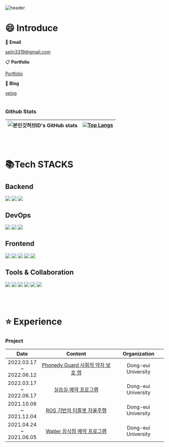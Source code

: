 ![header](https://capsule-render.vercel.app/api?type=wave&color=auto&height=300&section=header&text=Sejin's%20Github%20Profile&fontSize=90)


# :smile: Introduce

📧 **Email**

sejin3319@gmail.com

📋 **Portfolio**

[Portfolio](https://night-cap-13e.notion.site/cb868fa9632a41cd89134322972d0723)

📗 **Blog**

[velog](https://velog.io/@sejin3319)
<br></br>
### Github Stats



 ![본인깃허브ID's GitHub stats](https://github-readme-stats.vercel.app/api?username=Heosejin98&show_icons=true&theme=vue)| [![Top Langs](https://github-readme-stats.vercel.app/api/top-langs/?username=Heosejin98&layout=compact&theme=vue&langs_count=30)](https://github.com/anuraghazra/github-readme-stats)
---- | ----
<br></br>
# 📚Tech STACKS
## Backend
<img src="https://img.shields.io/badge/C/C++-527FFF?style=for-the-badge&logo=C&logoColor=white">
<img src="https://img.shields.io/badge/Python-3776AB?style=for-the-badge&logo=Python&logoColor=white">
<img src="https://img.shields.io/badge/JAVA-007396?style=for-the-badge&logo=java&logoColor=white">


## DevOps
<img src="https://img.shields.io/badge/Amazon RDS-527FFF?style=for-the-badge&logo=Amazon RDS&logoColor=white">
<img src="https://img.shields.io/badge/Amazon ECS-FF9900?style=for-the-badge&logo=Amazon ECS&logoColor=white">
<img src="https://img.shields.io/badge/mysql-4479A1?style=for-the-badge&logo=mysql&logoColor=white">



## Frontend


<img src="https://img.shields.io/badge/html-E34F26?style=for-the-badge&logo=html5&logoColor=white">
<img src="https://img.shields.io/badge/css-1572B6?style=for-the-badge&logo=css3&logoColor=white">
<img src="https://img.shields.io/badge/javascript-F7DF1E?style=for-the-badge&logo=javascript&logoColor=black">
<img src="https://img.shields.io/badge/bootstrap-7952B3?style=for-the-badge&logo=bootstrap&logoColor=white">


<img src="https://img.shields.io/badge/Android-3DDC84?style=for-the-badge&logo=Android&logoColor=white">



## Tools & Collaboration
<img src="https://img.shields.io/badge/IntelliJ-000000?style=for-the-badge&logo=IntelliJ IDEA&logoColor=white">
<img src="https://img.shields.io/badge/DataGrip-000000?style=for-the-badge&logo=DataGrip&logoColor=white">
<img src="https://img.shields.io/badge/VS Code-007ACC?style=for-the-badge&logo=Visual Studio Code&logoColor=white">
<img src="https://img.shields.io/badge/Visual Studio-5C2D91?style=for-the-badge&logo=Visual Studio&logoColor=white">

<img src="https://img.shields.io/badge/git-F05032?style=for-the-badge&logo=git&logoColor=white">
<img src="https://img.shields.io/badge/Slack-4A154B?style=for-the-badge&logo=Slack&logoColor=white">


<br></br>
# :star: Experience

<h3 align="left">Project</h3>


|         Date         |                              Content                              |                    Organization                    |
| :----------------: | :----------------------------------------------------------: | :------------------------------------------------: |
|  2022.03.17<br>~<br>2022.06.12  |     [Phonedy Guard 사회적 약자 보호 앱](https://github.com/phonedyguard/front_phonedyguard)    |               Dong-eui University                |
|  2022.03.17<br>~<br>2022.06.17  |     [실습실 예약 프로그램](https://github.com/RabReserveSystem/Rab_Reserve_System)     |               Dong-eui University                |
|  2021.10.06<br>~<br>2021.12.04  |     [ROS 기반의 터틀봇 자율주행](https://github.com/ads0070/ROS-based-Turtlebot-Autonomous-Driving)     |               Dong-eui University                |
|  2021.04.24<br>~<br>2021.06.05  |     [Waiter 음식점 예약 프로그램](https://github.com/Heosejin98/Waiter)    |               Dong-eui University                |







